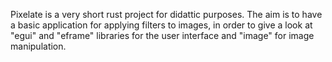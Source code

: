 Pixelate is a very short rust project for didattic purposes. The aim is to have a basic application for applying filters to images, in order to give a look at "egui" and "eframe" libraries for the user interface and "image" for image manipulation.  
